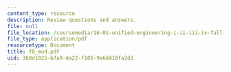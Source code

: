 ```yaml
---
content_type: resource
description: Review questions and answers.
file: null
file_location: /coursemedia/16-01-unified-engineering-i-ii-iii-iv-fall-2005-spring-2006/368d1025b7a9da22f1059e6d410fa2d3_f8_mud.pdf
file_type: application/pdf
resourcetype: Document
title: f8_mud.pdf
uid: 368d1025-b7a9-da22-f105-9e6d410fa2d3
---
```

